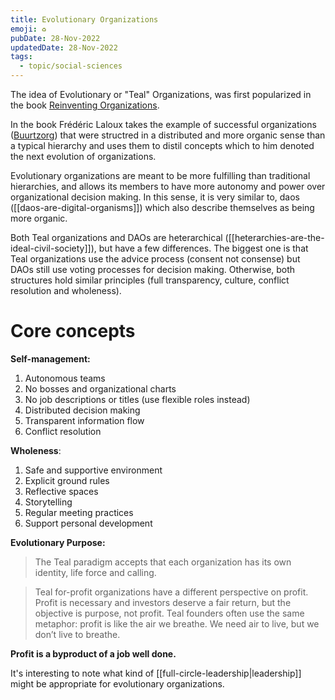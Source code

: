 ```yaml
---
title: Evolutionary Organizations
emoji: ♻
pubDate: 28-Nov-2022
updatedDate: 28-Nov-2022
tags:
  - topic/social-sciences
---
```


The idea of Evolutionary or "Teal" Organizations, was first popularized in the book [Reinventing Organizations](https://reinventingorganizationswiki.com/en/). 

In the book Frédéric Laloux takes the example of successful organizations ([Buurtzorg](https://www.buurtzorg.com/)) that were structred in a distributed and more organic sense than a typical hierarchy and uses them to distil concepts which to him denoted the next evolution of organizations.

Evolutionary organizations are meant to be more fulfilling than traditional hierarchies, and allows its members to have more autonomy and power over organizational decision making. In this sense, it is very similar to, daos ([[daos-are-digital-organisms]]) which also describe themselves as being more organic.

Both Teal organizations and DAOs are heterarchical ([[heterarchies-are-the-ideal-civil-society]]), but have a few differences. The biggest one is that Teal organizations use the advice process (consent not consense) but DAOs still use voting processes for decision making. Otherwise, both structures hold similar principles (full transparency, culture, conflict resolution and wholeness).

# Core concepts

**Self-management:**
1) Autonomous teams
2) No bosses and organizational charts
3) No job descriptions or titles (use flexible roles instead)
4) Distributed decision making
5) Transparent information flow
6) Conflict resolution

**Wholeness**:
1) Safe and supportive environment
2) Explicit ground rules
3) Reflective spaces
4) Storytelling
5) Regular meeting practices
6) Support personal development

**Evolutionary Purpose:**

>The Teal paradigm accepts that each organization has its own identity, life force and calling.

>Teal for-profit organizations have a different perspective on profit. Profit is necessary and investors deserve a fair return, but the objective is purpose, not profit. Teal founders often use the same metaphor: profit is like the air we breathe. We need air to live, but we don’t live to breathe.

**Profit is a byproduct of a job well done.**

It's interesting to note what kind of [[full-circle-leadership|leadership]] might be appropriate for evolutionary organizations.
